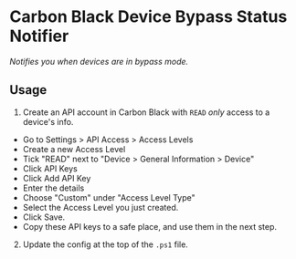 # Carbon Black Device Bypass Status Notifier
_Notifies you when devices are in bypass mode._

## Usage
1. Create an API account in Carbon Black with `READ` *only* access to a device's info.
  - Go to Settings > API Access > Access Levels
  - Create a new Access Level
  - Tick "READ" next to "Device > General Information > Device"
  - Click API Keys
  - Click Add API Key
  - Enter the details
  - Choose "Custom" under "Access Level Type"
  - Select the Access Level you just created.
  - Click Save.
  - Copy these API keys to a safe place, and use them in the next step.
2. Update the config at the top of the `.ps1` file.
